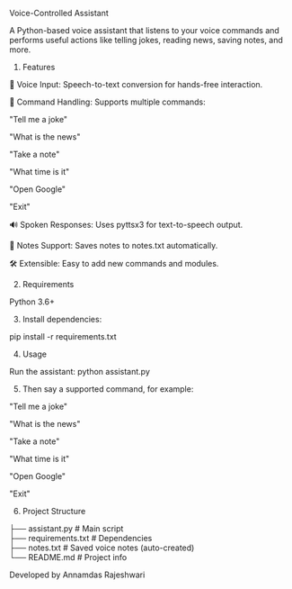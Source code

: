 Voice-Controlled Assistant

A Python-based voice assistant that listens to your voice commands and performs useful actions like telling jokes, reading news, saving notes, and more.

1. Features

🎤 Voice Input: Speech-to-text conversion for hands-free interaction.

🧠 Command Handling: Supports multiple commands:

"Tell me a joke"

"What is the news"

"Take a note"

"What time is it"

"Open Google"

"Exit"

🔊 Spoken Responses: Uses pyttsx3 for text-to-speech output.

📓 Notes Support: Saves notes to notes.txt automatically.

🛠️ Extensible: Easy to add new commands and modules.

2. Requirements
   
Python 3.6+

3. Install dependencies:

pip install -r requirements.txt

4. Usage

Run the assistant:
python assistant.py

5. Then say a supported command, for example:

"Tell me a joke"

"What is the news"

"Take a note"

"What time is it"

"Open Google"

"Exit"

6. Project Structure
   
├── assistant.py       # Main script  
├── requirements.txt   # Dependencies  
├── notes.txt          # Saved voice notes (auto-created)  
└── README.md          # Project info  

Developed by Annamdas Rajeshwari
